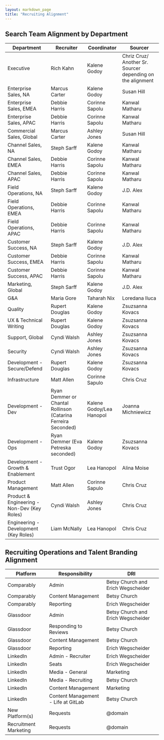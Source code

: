 ```yaml
---
layout: markdown_page
title: "Recruiting Alignment"
---
```


## Search Team Alignment by Department

| Department                    | Recruiter       |  Coordinator | Sourcer     |
|--------------------------|-----------------|-----------------|-----------------|
| Executive          | Rich Kahn   | Kalene Godoy | Chriz Cruz/ Another Sr. Sourcer depending on the alignment |
| Enterprise Sales, NA | Marcus Carter | Kalene Godoy |  Susan Hill |
| Enterprise Sales, EMEA | Debbie Harris |  Corinne Sapolu  |  Kanwal Matharu |
| Enterprise Sales, APAC | Debbie Harris |  Corinne Sapolu  |  Kanwal Matharu |
| Commercial Sales,	Global | Marcus Carter|  Ashley Jones| Susan Hill  | 
| Channel Sales, NA | Steph Sarff | Kalene Godoy |  Kanwal Matharu |
| Channel Sales, EMEA | Debbie Harris | Corinne Sapolu |  Kanwal Matharu |
| Channel Sales, APAC | Debbie Harris | Corinne Sapolu |  Kanwal Matharu |
| Field Operations,	NA | Steph Sarff |  Kalene Godoy | J.D. Alex | 
| Field Operations,	EMEA | Debbie Harris | Corinne Sapolu |  Kanwal Matharu |
| Field Operations,	APAC | Debbie Harris | Corinne Sapolu |  Kanwal Matharu |
| Customer Success, NA | Steph Sarff |  Kalene Godoy | J.D. Alex | 
| Customer Success, EMEA | Debbie Harris  | Corinne Sapolu | Kanwal Matharu |
| Customer Success, APAC | Debbie Harris  | Corinne Sapolu | Kanwal Matharu |
| Marketing, Global | Steph Sarff   | Kalene Godoy | J.D. Alex |
| G&A | Maria Gore | Taharah Nix | Loredana Iluca |
| Quality | Rupert Douglas   | Kalene Godoy  | Zsuzsanna Kovacs |
| UX & Technical Writing | Rupert Douglas   | Kalene Godoy  | Zsuzsanna Kovacs  |
| Support, Global | Cyndi Walsh  | Ashley Jones  |  Zsuzsanna Kovacs |
| Security | Cyndi Walsh  | Ashley Jones  |  Zsuzsanna Kovacs |
| Development - Secure/Defend  | Rupert Douglas | Kalene Godoy  | Zsuzsanna Kovacs |
| Infrastructure   | Matt Allen  | Corinne Sapulo | Chris Cruz |
| Development - Dev   | Ryan Demmer or Chantal Rollinson (Catarina Ferreira Seconded)   | Kalene Godoy/Lea Hanopol  |  Joanna Michniewicz  |
| Development - Ops  | Ryan Demmer (Eva Petreska seconded) | Kalene Godoy |  Zsuzsanna Kovacs  |
| Development - Growth & Enablement  | Trust Ogor |  Lea Hanopol  |  Alina Moise  |
| Product Management  | Matt Allen   | Corinne Sapulo | Chris Cruz |
| Product & Engineering - Non-Dev (Key Roles)   | Cyndi Walsh   | Ashley Jones |    Chris Cruz |
| Engineering - Development (Key Roles)  | Liam McNally   |  Lea Hanopol  |    Chris Cruz  |

## Recruiting Operations and Talent Branding Alignment

| Platform                    | Responsibility        | DRI     |
|--------------------------|-----------------|-----------------|
| Comparably | Admin  | Betsy Church and Erich Wegscheider |
| Comparably | Content Management | Betsy Church |
| Comparably | Reporting | Erich Wegscheider |
| Glassdoor | Admin  | Betsy Church and Erich Wegscheider |
| Glassdoor | Responding to Reviews  | Betsy Church |
| Glassdoor | Content Management | Betsy Church |
| Glassdoor | Reporting | Erich Wegscheider |
| LinkedIn | Admin - Recruiter  | Erich Wegscheider |
| LinkedIn | Seats | Erich Wegscheider |
| LinkedIn | Media - General | Marketing |
| LinkedIn | Media - Recruiting | Betsy Church |
| LinkedIn | Content Management | Marketing |
| LinkedIn | Content Management - Life at GitLab | Betsy Church |
| New Platform(s) | Requests | @domain |
| Recruitment Marketing  | Requests | @domain |
